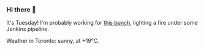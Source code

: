 ### Hi there :wave:

It's Tuesday! I'm probably working for [this bunch](https://github.com/kohofinancial), lighting a fire under some Jenkins pipeline.

Weather in Toronto: sunny, at +19°C.
